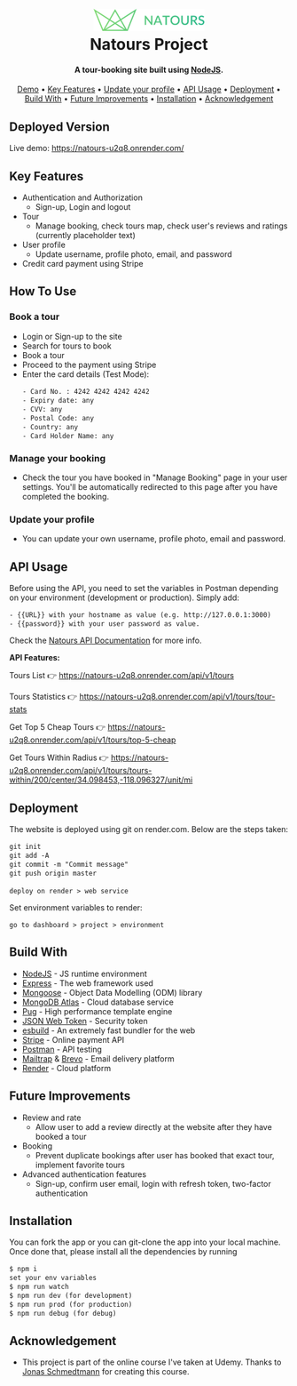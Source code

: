 <h1 align="center">
  <br>
  <a href="https://natours-u2q8.onrender.com/"><img src="public/img/logo-green.png" alt="Natours" width="200"></a>
  <br>
  Natours Project
  <br>
</h1>

<h4 align="center">A tour-booking site built using <a href="https://nodejs.org/en/" target="_blank">NodeJS</a>.</h4>

 <p align="center">
 <a href="#deployed-version">Demo</a> •
  <a href="#key-features">Key Features</a> •
  <a href="#update-your-profile">Update your profile</a> •
  <a href="#api-usage">API Usage</a> •
  <a href="#deployment">Deployment</a> •
  <a href="#build-with">Build With</a> •
  <a href="#future-improvements">Future Improvements</a> •
  <a href="#installation">Installation</a> • 
  <a href="#acknowledgement">Acknowledgement</a>
</p>

## Deployed Version

Live demo: https://natours-u2q8.onrender.com/

## Key Features

- Authentication and Authorization
  - Sign-up, Login and logout
- Tour
  - Manage booking, check tours map, check user's reviews and ratings (currently placeholder text)
- User profile
  - Update username, profile photo, email, and password
- Credit card payment using Stripe

## How To Use

### Book a tour

- Login or Sign-up to the site
- Search for tours to book
- Book a tour
- Proceed to the payment using Stripe
- Enter the card details (Test Mode):
  ```
  - Card No. : 4242 4242 4242 4242
  - Expiry date: any
  - CVV: any
  - Postal Code: any
  - Country: any
  - Card Holder Name: any
  ```

### Manage your booking

- Check the tour you have booked in "Manage Booking" page in your user settings. You'll be automatically redirected to this
  page after you have completed the booking.

### Update your profile

- You can update your own username, profile photo, email and password.

## API Usage

Before using the API, you need to set the variables in Postman depending on your environment (development or production). Simply add:

```
- {{URL}} with your hostname as value (e.g. http://127.0.0.1:3000)
- {{password}} with your user password as value.
```

Check the [Natours API Documentation](https://documenter.getpostman.com/view/33552804/2sA3BkcCrd#b3bdfb6e-52b8-4df9-9bc5-2d6e0664cdd7) for more info.

<b> API Features: </b>

Tours List 👉 https://natours-u2q8.onrender.com/api/v1/tours

Tours Statistics 👉 https://natours-u2q8.onrender.com/api/v1/tours/tour-stats

Get Top 5 Cheap Tours 👉 https://natours-u2q8.onrender.com/api/v1/tours/top-5-cheap

Get Tours Within Radius 👉 https://natours-u2q8.onrender.com/api/v1/tours/tours-within/200/center/34.098453,-118.096327/unit/mi

## Deployment

The website is deployed using git on render.com. Below are the steps taken:

```
git init
git add -A
git commit -m "Commit message"
git push origin master

deploy on render > web service
```

Set environment variables to render:

```
go to dashboard > project > environment
```

## Build With

- [NodeJS](https://nodejs.org/en/) - JS runtime environment
- [Express](http://expressjs.com/) - The web framework used
- [Mongoose](https://mongoosejs.com/) - Object Data Modelling (ODM) library
- [MongoDB Atlas](https://www.mongodb.com/cloud/atlas) - Cloud database service
- [Pug](https://pugjs.org/api/getting-started.html) - High performance template engine
- [JSON Web Token](https://jwt.io/) - Security token
- [esbuild](https://esbuild.github.io/) - An extremely fast bundler for the web
- [Stripe](https://stripe.com/) - Online payment API
- [Postman](https://www.getpostman.com/) - API testing
- [Mailtrap](https://mailtrap.io/) & [Brevo](https://www.brevo.com/) - Email delivery platform
- [Render](https://render.com/) - Cloud platform

## Future Improvements

- Review and rate
  - Allow user to add a review directly at the website after they have booked a tour
- Booking
  - Prevent duplicate bookings after user has booked that exact tour, implement favorite tours
- Advanced authentication features
  - Sign-up, confirm user email, login with refresh token, two-factor authentication

## Installation

You can fork the app or you can git-clone the app into your local machine. Once done that, please install all the
dependencies by running

```
$ npm i
set your env variables
$ npm run watch
$ npm run dev (for development)
$ npm run prod (for production)
$ npm run debug (for debug)
```

## Acknowledgement

- This project is part of the online course I've taken at Udemy. Thanks to [Jonas Schmedtmann](https://twitter.com/jonasschmedtman) for creating this course.
